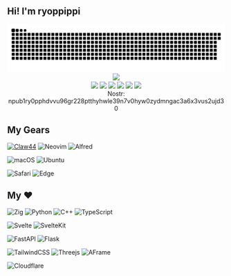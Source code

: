 ## Hi! I'm ryoppippi

<div align="center">
  <img src="https://raw.githubusercontent.com/ryoppippi/ryoppippi/output/github-contribution-grid-snake.svg" />
</div>

<!-- <div align="center"> -->
<!--   <a href="https://github.com/ryoppippi"> -->
<!--     <img src="https://github-readme-stats.vercel.app/api?username=ryoppippi&bg_color=30,e96443,904e95&title_color=fff&text_color=fff"> -->
<!--   </a> -->
<!-- </div> -->

<!-- https://github.com/Ileriayo/markdown-badges -->
<div align="center">
  <a href="https://ryoppippi.com" target="_blank" alt="cv"><img src="https://img.shields.io/badge/MY-SITE-purple?style=for-the-badge"></a>
</div>
<div align="center">
  <a href="https://github.com/ryoppippi" target="_blank" alt="github"><img src="https://img.shields.io/badge/github-%23121011.svg?style=for-the-badge&logo=github&logoColor=white"></a>
  <a href="https://staging.bsky.app/profile/ryoppippi.com" target="_blank" alt="reddit"><img src="https://img.shields.io/badge/bluesky-blue.svg?style=for-the-badge&logoColor=white"></a>
  <a href="https://zenn.dev/ryoppippi" target="_blank" alt="zenn"><img src="https://img.shields.io/badge/Zenn-%20%233EA8FF.svg?style=for-the-badge&logo=Zenn&logoColor=white"></a>
  <a href="https://www.linkedin.com/in/ryoppippi" target="_blank" alt="linkedin"><img src="https://img.shields.io/badge/linkedin-%230077B5.svg?style=for-the-badge&logo=linkedin&logoColor=white"></a>
  <a href="https://www.youtube.com/channel/UCJbUM-yZx6mESJw82-OpMuQ" target="_blank" alt="youtube"><img src="https://img.shields.io/badge/YouTube-%23FF0000.svg?style=for-the-badge&logo=YouTube&logoColor=white"></a>
  <a href="https://www.reddit.com/user/ryoppippi" target="_blank" alt="reddit"><img src="https://img.shields.io/badge/Reddit-%23FF4500.svg?style=for-the-badge&logo=Reddit&logoColor=white"></a>
  <!-- <a href="https://twitter.com/ryoppippi" target="_blank" alt="twitter"><img src="https://img.shields.io/badge/Twitter-%231DA1F2.svg?style=for-the-badge&logo=Twitter&logoColor=white"></a> -->
  <!-- <a href="https://www.instagram.com/accounts/login/?next=/ryoppippi/" target="_blank" alt="instagram"><img src="https://img.shields.io/badge/Instagram-%23E4405F.svg?style=for-the-badge&logo=Instagram&logoColor=white"></a> -->
</div>
<div align="center">
  Nostr:  npub1ry0pphdvvu96gr228ptthyhwle39n7v0hyw0zydmngac3a6x3vus2ujd30
</div>

## My Gears

<!-- https://github.com/Ileriayo/markdown-badges -->

[![Claw44](https://img.shields.io/badge/Keyboard-Claw44-3670A0?style=for-the-badge)](https://shop.dailycraft.jp/products/claw44)
![Neovim](https://img.shields.io/badge/NeoVim-%2357A143.svg?&style=for-the-badge&logo=neovim&logoColor=white)
![Alfred](https://img.shields.io/badge/alfred-%235C1F87.svg?style=for-the-badge&logo=alfred)

![macOS](https://img.shields.io/badge/macOS-000000?style=for-the-badge&logo=macos&logoColor=F0F0F0)
![Ubuntu](https://img.shields.io/badge/Ubuntu-E95420?style=for-the-badge&logo=ubuntu&logoColor=white)

![Safari](https://img.shields.io/badge/Safari-000000?style=for-the-badge&logo=Safari&logoColor=white)
![Edge](https://img.shields.io/badge/Edge-0078D7?style=for-the-badge&logo=Microsoft-edge&logoColor=white)

## My ❤️

![Zig](https://img.shields.io/badge/Zig-%23F7A41D.svg?style=for-the-badge&logo=zig&logoColor=white)
![Python](https://img.shields.io/badge/python-3670A0?style=for-the-badge&logo=python&logoColor=white)
![C++](https://img.shields.io/badge/c++-%2300599C.svg?style=for-the-badge&logo=c%2B%2B&logoColor=white)
![TypeScript](https://img.shields.io/badge/typescript-%23007ACC.svg?style=for-the-badge&logo=typescript&logoColor=white)

![Svelte](https://img.shields.io/badge/svelte-%23f1413d.svg?style=for-the-badge&logo=svelte&logoColor=white)
![SvelteKit](https://img.shields.io/badge/sveltekit-%23f1413d.svg?style=for-the-badge&logo=svelte&logoColor=white)

![FastAPI](https://img.shields.io/badge/FastAPI-005571?style=for-the-badge&logo=fastapi)
![Flask](https://img.shields.io/badge/flask-%23000.svg?style=for-the-badge&logo=flask&logoColor=white)

![TailwindCSS](https://img.shields.io/badge/tailwindcss-%2338B2AC.svg?style=for-the-badge&logo=tailwind-css&logoColor=white)
![Threejs](https://img.shields.io/badge/threejs-black?style=for-the-badge&logo=three.js&logoColor=white)
![AFrame](https://img.shields.io/badge/-aframe-EF2D5E?style=for-the-badge&logo=A-frame&logoColor=FFFFFF)

![Cloudflare](https://img.shields.io/badge/Cloudflare-F38020?style=for-the-badge&logo=Cloudflare&logoColor=white)

<!-- ## Skills -->
<!-- ![Visual Studio Code](https://img.shields.io/badge/Visual%20Studio%20Code-0078d7.svg?style=for-the-badge&logo=visual-studio-code&logoColor=white) -->
<!-- ![IntelliJ IDEA](https://img.shields.io/badge/IntelliJIDEA-000000.svg?style=for-the-badge&logo=intellij-idea&logoColor=white) -->
<!-- ![Rider](https://img.shields.io/badge/Rider-000000.svg?style=for-the-badge&logo=Rider&logoColor=white&color=black&labelColor=crimson) -->
<!-- ![Xcode](https://img.shields.io/badge/Xcode-007ACC?style=for-the-badge&logo=Xcode&logoColor=white) -->

<!---->
<!-- <!-- https://github.com/Ileriayo/markdown-badges -->
<!---->
<!-- ![C](https://img.shields.io/badge/c-%2300599C.svg?style=for-the-badge&logo=c&logoColor=white) -->
<!-- ![C++](https://img.shields.io/badge/c++-%2300599C.svg?style=for-the-badge&logo=c%2B%2B&logoColor=white) -->
<!-- ![C#](https://img.shields.io/badge/c%23-%23239120.svg?style=for-the-badge&logo=c-sharp&logoColor=white) -->
<!-- ![Python](https://img.shields.io/badge/python-3670A0?style=for-the-badge&logo=python&logoColor=ffdd54) -->
<!-- ![R](https://img.shields.io/badge/r-%23276DC3.svg?style=for-the-badge&logo=r&logoColor=white) -->
<!-- ![Julia](https://img.shields.io/badge/-Julia-9558B2?style=for-the-badge&logo=julia&logoColor=white) -->
<!-- ![TypeScript](https://img.shields.io/badge/typescript-%23007ACC.svg?style=for-the-badge&logo=typescript&logoColor=white) -->
<!-- ![JavaScript](https://img.shields.io/badge/javascript-%23323330.svg?style=for-the-badge&logo=javascript&logoColor=%23F7DF1E) -->
<!-- ![CSS3](https://img.shields.io/badge/css3-%231572B6.svg?style=for-the-badge&logo=css3&logoColor=white) -->
<!-- ![Nim](https://img.shields.io/badge/nim-%23FFE953.svg?style=for-the-badge&logo=nim&logoColor=white) -->
<!-- ![Lua](https://img.shields.io/badge/lua-%232C2D72.svg?style=for-the-badge&logo=lua&logoColor=white) -->
<!-- ![Swift](https://img.shields.io/badge/swift-F54A2A?style=for-the-badge&logo=swift&logoColor=white) -->
<!-- ![Haskell](https://img.shields.io/badge/Haskell-5e5086?style=for-the-badge&logo=haskell&logoColor=white) -->
<!-- ![Rust](https://img.shields.io/badge/rust-%23000000.svg?style=for-the-badge&logo=rust&logoColor=white) -->
<!-- ![Go](https://img.shields.io/badge/go-%2300ADD8.svg?style=for-the-badge&logo=go&logoColor=white) -->
<!-- ![Zig](https://img.shields.io/badge/Zig-%23F7A41D.svg?style=for-the-badge&logo=zig&logoColor=white) -->
<!---->
<!-- ![Svelte](https://img.shields.io/badge/svelte-%23f1413d.svg?style=for-the-badge&logo=svelte&logoColor=white) -->
<!-- ![Angular](https://img.shields.io/badge/angular-%23DD0031.svg?style=for-the-badge&logo=angular&logoColor=white) -->
<!-- ![React](https://img.shields.io/badge/react-%2320232a.svg?style=for-the-badge&logo=react&logoColor=%2361DAFB) -->
<!---->
<!-- ![TailwindCSS](https://img.shields.io/badge/tailwindcss-%2338B2AC.svg?style=for-the-badge&logo=tailwind-css&logoColor=white) -->
<!-- ![Bootstrap](https://img.shields.io/badge/bootstrap-%23563D7C.svg?style=for-the-badge&logo=bootstrap&logoColor=white) -->
<!---->
<!-- ![SvelteKit](https://img.shields.io/badge/sveltekit-%23f1413d.svg?style=for-the-badge&logo=svelte&logoColor=white) -->
<!-- ![Next JS](https://img.shields.io/badge/Next-black?style=for-the-badge&logo=next.js&logoColor=white) -->
<!-- ![FastAPI](https://img.shields.io/badge/FastAPI-005571?style=for-the-badge&logo=fastapi) -->
<!-- ![Flask](https://img.shields.io/badge/flask-%23000.svg?style=for-the-badge&logo=flask&logoColor=white) -->
<!-- ![Django](https://img.shields.io/badge/django-%23092E20.svg?style=for-the-badge&logo=django&logoColor=white) -->
<!---->
<!-- ![Redis](https://img.shields.io/badge/redis-%23DD0031.svg?style=for

